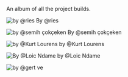 An album of all the project builds.

![by @ries](https://github.com/OfferZen-Make/plant_tech_ams/blob/master/project_build_photos/by_ries.jpg?raw=true)
By @ries

![by @semih çokçeken](https://github.com/OfferZen-Make/plant_tech_ams/blob/master/project_build_photos/by_semih_c%CC%A7okc%CC%A7eken.jpg?raw=true)
By @semih çokçeken

![by @Kurt Lourens](https://github.com/OfferZen-Make/plant_tech_ams/blob/master/project_build_photos/by%20@Kurt%20Lourens.jpg?raw=true)
by @Kurt Lourens

![By @Loic Ndame](https://github.com/OfferZen-Make/plant_tech_ams/blob/master/project_build_photos/by%20@Loic%20Ndame.jpeg?raw=true)
by @Loic Ndame

![by @gert ve](https://github.com/OfferZen-Make/plant_tech_ams/blob/master/project_build_photos/by%20@gert%20ve.jpg?raw=true)
